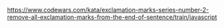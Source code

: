 https://www.codewars.com/kata/exclamation-marks-series-number-2-remove-all-exclamation-marks-from-the-end-of-sentence/train/javascript